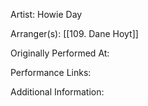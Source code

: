 Artist: Howie Day

  

Arranger(s): [[109. Dane Hoyt]]

  

Originally Performed At:

  

Performance Links:

  

Additional Information:
